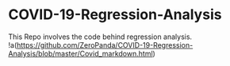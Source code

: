 # COVID-19-Regression-Analysis
This Repo involves the code behind regression analysis.
!a(https://github.com/ZeroPanda/COVID-19-Regression-Analysis/blob/master/Covid_markdown.html)
